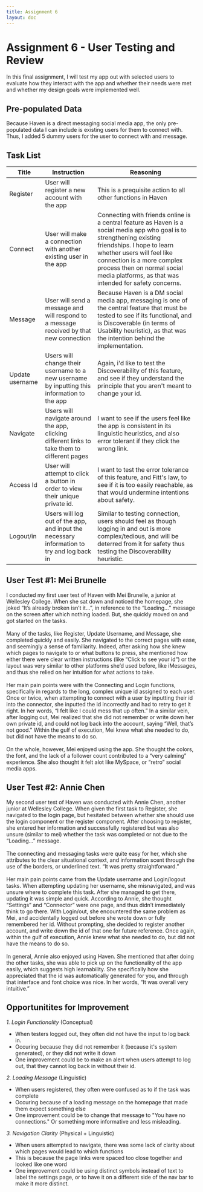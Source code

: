 ```yaml
---
title: Assignment 6
layout: doc
---
```

# Assignment 6 - User Testing and Review #
In this final assignment, I will test my app out with selected users to evaluate how they interact with the app and whether their needs were met and whether my design goals were implemented well.

## Pre-populated Data ##
Because Haven is a direct messaging social media app, the only pre-populated data I can include is existing users for them to connect with. Thus, I added 5 dummy users for the user to connect with and message.

## Task List ##
| Title | Instruction | Reasoning |
| ------ | ------ | ----- |
| Register | User will register a new account with the app | This is a prequisite action to all other functions in Haven |
| Connect | User will make a connection with another existing user in the app | Connecting with friends online is a central feature as Haven is a social media app who goal is to strengthening existing friendships. I hope to learn whether users will feel like connection is a more complex process then on normal social media platforms, as that was intended for safety concerns. |
| Message | User will send a message and will respond to a message received by that new connection | Because Haven is a DM social media app, messaging is one of the central feature that must be tested to see if its functional, and is Discoverable (in terms of Usability heuristic), as that was the intention behind the implementation. | 
| Update username | Users will change their username to a new username by inputting this information to the app | Again, i'd like to test the Discoverability of this feature, and see if they understand the principle that you aren't meant to change your id. |
| Navigate | Users will navigate around the app, clicking different links to take them to different pages | I want to see if the users feel like the app is consistent in its linguistic heuristics, and also error tolerant if they click the wrong link. |
| Access Id | User will attempt to click a button in order to view their unique private id. | I want to test the error tolerance of this feature, and Fitt's law, to see if it is too easily reachable, as that would undermine intentions about safety.|
| Logout/in | Users will log out of the app, and input the necessary information to try and log back in | Similar to testing connection, users should feel as though logging in and out is more complex/tedious, and will be deterred from it for safety thus testing the Discoverability heuristic.|


## User Test #1: Mei Brunelle ##
I conducted my first user test of Haven with Mei Brunelle, a junior at Wellesley College. When she sat down and noticed the homepage, she joked “It’s already broken isn’t it…”, in reference to the “Loading…” message on the screen after which nothing loaded. But, she quickly moved on and got started on the tasks. 
<br>
<br>
Many of the tasks, like Register, Update Username, and Message, she completed quickly and easily. She navigated to the correct pages with ease, and seemingly a sense of familiarity. Indeed, after asking how she knew which pages to navigate to or what buttons to press, she mentioned how either there were clear written instructions (like “Click to see your id”) or the layout was very similar to other platforms she’d used before, like iMessages, and thus she relied on her intuition for what actions to take. 
<br>
<br>
Her main pain points were with the Connecting and Login functions, specifically in regards to the long, complex unique id assigned to each user. Once or twice, when attempting to connect with a user by inputting their id into the connector, she inputted the id incorrectly and had to retry to get it right. In her words, “I felt like I could mess that up often.” In a similar vein, after logging out, Mei realized that she did not remember or write down her own private id, and could not log back into the account, saying “Well, that’s not good.” Within the gulf of execution, Mei knew what she needed to do, but did not have the means to do so. 
<br>
<br>
On the whole, however, Mei enjoyed using the app. She thought the colors, the font, and the lack of a follower count contributed to a “very calming” experience. She also thought it felt alot like MySpace, or “retro” social media apps. 

## User Test #2: Annie Chen ##
My second user test of Haven was conducted with Annie Chen, another junior at Wellesley College. When given the first task to Register, she navigated to the login page, but hesitated between whether she should use the login component or the register component. After choosing to register, she entered her information and successfully registered but was also unsure (similar to mei) whether the task was completed or not due to the “Loading…” message. 
<br>
<br>
The connecting and messaging tasks were quite easy for her, which she attributes to the clear situational context, and information scent through the use of the borders, or underlined text. “It was pretty straightforward.”
<br>
<br>
Her main pain points came from the Update username and Login/logout tasks. When attempting updating her username, she misnavigated, and was unsure where to complete this task. After she managed to get there, updating it was simple and quick. According to Annie, she thought “Settings” and “Connector” were one page, and thus didn’t immediately think to go there. With Login/out, she encountered the same problem as Mei, and accidentally logged out before she wrote down or fully remembered her id. Without prompting, she decided to register another account, and write down the id of that one for future reference. Once again, within the gulf of execution, Annie knew what she needed to do, but did not have the means to do so. 
<br>
<br>
In general, Annie also enjoyed using Haven. She mentioned that after doing the other tasks, she was able to pick up on the functionality of the app easily, which suggests high learnability. She specifically how she appreciated that the id was automatically generated for you, and through that interface and font choice was nice. In her words, “It was overall very intuitive.”

## Opportunitites for Improvement ##
*1. Login Functionality* (Conceptual)
- When testers logged out, they often did not have the input to log back in. 
- Occuring because they did not remember it (because it's system generated), or they did not write it down
- One improvement could be to make an alert when users attempt to log out, that they cannot log back in without their id.

*2. Loading Message* (Linguistic)
- When users registered, they often were confused as to if the task was complete
- Occuring because of a loading message on the homepage that made them expect something else
- One improvement could be to change that message to "You have no connections." Or something more informative and less misleading.

*3. Navigation Clarity* (Physical + Linguistic)
- When users attempted to navigate, there was some lack of clarity about which pages would lead to which functions
- This is because the page links were spaced too close together and looked like one word
- One improvement could be using distinct symbols instead of text to label the settings page, or to have it on a different side of the nav bar to make it more distinct.